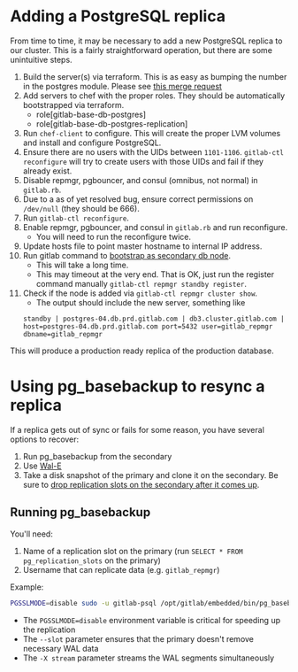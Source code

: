 # Adding a PostgreSQL replica

From time to time, it may be necessary to add a new PostgreSQL replica
to our cluster. This is a fairly straightforward operation, but there are some unintuitive steps.

1. Build the server(s) via terraform. This is as easy as bumping the number in the
   postgres module. Please see [this merge request](https://gitlab.com/gitlab-com/gitlab-com-infrastructure/merge_requests/203)
1. Add servers to chef with the proper roles. They should be automatically bootstrapped 
   via terraform.
    * role[gitlab-base-db-postgres]
    * role[gitlab-base-db-postgres-replication]
1. Run `chef-client` to configure. This will create the proper LVM volumes and install and configure PostgreSQL.
1. Ensure there are no users with the UIDs between `1101-1106`. `gitlab-ctl reconfigure` will try to create users with those UIDs and fail if they already exist.
1. Disable repmgr, pgbouncer, and consul (omnibus, not normal) in `gitlab.rb`. 
1. Due to a as of yet resolved bug, ensure correct permissions on `/dev/null` (they should be 666).
1. Run `gitlab-ctl reconfigure`.
1. Enable repmgr, pgbouncer, and consul in `gitlab.rb` and run reconfigure.
    * You will need to run the reconfigure twice.
1. Update hosts file to point master hostname to internal IP address.
1. Run gitlab command to [bootstrap as secondary db node](https://docs.gitlab.com/ee/administration/high_availability/database.html#secondary-nodes).
    * This will take a long time.
    * This may timeout at the very end. That is OK, just run the register command manually `gitlab-ctl repmgr standby register`.
1. Check if the node is added via `gitlab-ctl repmgr cluster show`.
    * The output should include the new server, something like
    ```
    standby | postgres-04.db.prd.gitlab.com | db3.cluster.gitlab.com | host=postgres-04.db.prd.gitlab.com port=5432 user=gitlab_repmgr dbname=gitlab_repmgr
    ```

This will produce a production ready replica of the production database.

# Using pg_basebackup to resync a replica

If a replica gets out of sync or fails for some reason, you have several options to recover:

1. Run pg_basebackup from the secondary
2. Use [Wal-E](using-wale-gpg.md)
3. Take a disk snapshot of the primary and clone it on the secondary. Be
   sure to [drop replication slots on the secondary after it comes up](postgresql-switchover#dropping-replication-slots).

## Running pg_basebackup

You'll need:

1. Name of a replication slot on the primary (run `SELECT * FROM pg_replication_slots` on the primary)
2. Username that can replicate data (e.g. `gitlab_repmgr`)

Example:

```sh
PGSSLMODE=disable sudo -u gitlab-psql /opt/gitlab/embedded/bin/pg_basebackup -D /var/opt/gitlab/postgresql/data --slot=repmgr_slot_1631008568 -X stream -P --host=postgres-01-db-gprd.c.gitlab-production.internal -p 5432 --username=gitlab_repmgr
```

* The `PGSSLMODE=disable` environment variable is critical for speeding up the replication
* The `--slot` parameter ensures that the primary doesn't remove necessary WAL data
* The `-X stream` parameter streams the WAL segments simultaneously
